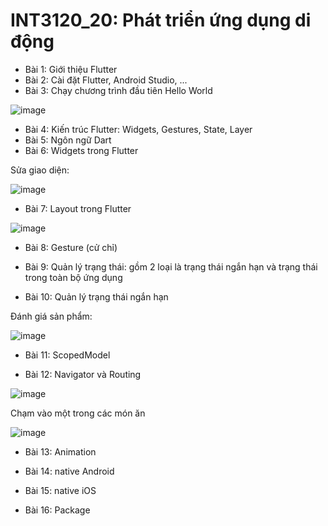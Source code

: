 # INT3120_20: Phát triển ứng dụng di động

- Bài 1: Giới thiệu Flutter
- Bài 2: Cài đặt Flutter, Android Studio, ...
- Bài 3: Chạy chương trình đầu tiên Hello World

![image](https://user-images.githubusercontent.com/63278123/156689753-35e5e174-46cb-4c47-9306-fa0451a892ae.png)

- Bài 4: Kiến trúc Flutter: Widgets, Gestures, State, Layer
- Bài 5: Ngôn ngữ Dart
- Bài 6: Widgets trong Flutter

Sửa giao diện:

![image](https://user-images.githubusercontent.com/63278123/156719378-556d8d36-274a-43c1-92c6-fa7861c02242.png)

- Bài 7: Layout trong Flutter

![image](https://user-images.githubusercontent.com/63278123/157584823-2ec1d95b-ce89-413e-a5ef-9ae585663d7e.png)

- Bài 8: Gesture (cử chỉ)

- Bài 9: Quản lý trạng thái: gồm 2 loại là trạng thái ngắn hạn và trạng thái trong toàn bộ ứng dụng

- Bài 10: Quản lý trạng thái ngắn hạn

Đánh giá sản phẩm:

![image](https://user-images.githubusercontent.com/63278123/157584890-63d790a6-522c-44ca-a4da-f388f8dd2489.png)

- Bài 11: ScopedModel

- Bài 12: Navigator và Routing

![image](https://user-images.githubusercontent.com/63278123/157590038-488bcf83-1d5b-4746-8b54-520987b9d788.png)

Chạm vào một trong các món ăn

![image](https://user-images.githubusercontent.com/63278123/157590088-f356ed7d-5636-46dc-99d7-2675ca8d2920.png)

- Bài 13: Animation

- Bài 14: native Android

- Bài 15: native iOS

- Bài 16: Package
